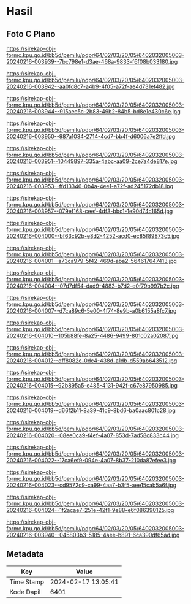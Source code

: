 # Hasil

## Foto C Plano

https://sirekap-obj-formc.kpu.go.id/bb5d/pemilu/pdpr/64/02/03/20/05/6402032005003-20240216-003939--7bc798e1-d3ae-468a-9833-f6f08b033180.jpg

https://sirekap-obj-formc.kpu.go.id/bb5d/pemilu/pdpr/64/02/03/20/05/6402032005003-20240216-003942--aa0fd8c7-a4b9-4f05-a72f-ae4d731ef482.jpg

https://sirekap-obj-formc.kpu.go.id/bb5d/pemilu/pdpr/64/02/03/20/05/6402032005003-20240216-003944--915aee5c-2b83-49b2-84b5-bd8e1e430c6e.jpg

https://sirekap-obj-formc.kpu.go.id/bb5d/pemilu/pdpr/64/02/03/20/05/6402032005003-20240216-003950--987a1034-2714-4cd7-bb4f-d6006a7e2ffd.jpg

https://sirekap-obj-formc.kpu.go.id/bb5d/pemilu/pdpr/64/02/03/20/05/6402032005003-20240216-003951--10449897-335a-4abc-aa09-2ce7a4de817e.jpg

https://sirekap-obj-formc.kpu.go.id/bb5d/pemilu/pdpr/64/02/03/20/05/6402032005003-20240216-003953--ffd13346-0b4a-4ee1-a72f-ad245172db18.jpg

https://sirekap-obj-formc.kpu.go.id/bb5d/pemilu/pdpr/64/02/03/20/05/6402032005003-20240216-003957--079ef168-ceef-4df3-bbc1-1e90d74c165d.jpg

https://sirekap-obj-formc.kpu.go.id/bb5d/pemilu/pdpr/64/02/03/20/05/6402032005003-20240216-004000--bf63c92b-e8d2-4252-acd0-ec85f89873c5.jpg

https://sirekap-obj-formc.kpu.go.id/bb5d/pemilu/pdpr/64/02/03/20/05/6402032005003-20240216-004001--a73ca979-5f42-469d-aba2-564617647413.jpg

https://sirekap-obj-formc.kpu.go.id/bb5d/pemilu/pdpr/64/02/03/20/05/6402032005003-20240216-004004--07d7df54-dad9-4883-b7d2-e0f79b997b2c.jpg

https://sirekap-obj-formc.kpu.go.id/bb5d/pemilu/pdpr/64/02/03/20/05/6402032005003-20240216-004007--d7ca89c6-5e00-4f74-8e9b-a0b6155a8fc7.jpg

https://sirekap-obj-formc.kpu.go.id/bb5d/pemilu/pdpr/64/02/03/20/05/6402032005003-20240216-004010--105b88fe-8a25-4486-9499-801c02a02087.jpg

https://sirekap-obj-formc.kpu.go.id/bb5d/pemilu/pdpr/64/02/03/20/05/6402032005003-20240216-004012--dff8082c-0dc4-438d-a1db-d559ab643512.jpg

https://sirekap-obj-formc.kpu.go.id/bb5d/pemilu/pdpr/64/02/03/20/05/6402032005003-20240216-004015--92b895a5-e485-4131-942f-c67e87950985.jpg

https://sirekap-obj-formc.kpu.go.id/bb5d/pemilu/pdpr/64/02/03/20/05/6402032005003-20240216-004019--d66f2b11-8a39-41c9-8bd6-ba0aac801c28.jpg

https://sirekap-obj-formc.kpu.go.id/bb5d/pemilu/pdpr/64/02/03/20/05/6402032005003-20240216-004020--08ee0ca9-f4ef-4a07-853d-7ad58c833c44.jpg

https://sirekap-obj-formc.kpu.go.id/bb5d/pemilu/pdpr/64/02/03/20/05/6402032005003-20240216-004022--17ca6ef9-094e-4a07-8b37-210da87efee3.jpg

https://sirekap-obj-formc.kpu.go.id/bb5d/pemilu/pdpr/64/02/03/20/05/6402032005003-20240216-004023--cd9572c9-ca99-4aa7-b3f5-aee15cab5a6f.jpg

https://sirekap-obj-formc.kpu.go.id/bb5d/pemilu/pdpr/64/02/03/20/05/6402032005003-20240216-004024--1f2acae7-251e-42f1-9e88-e6f086390125.jpg

https://sirekap-obj-formc.kpu.go.id/bb5d/pemilu/pdpr/64/02/03/20/05/6402032005003-20240216-003940--045803b3-5185-4aee-b891-6ca390df65ad.jpg


## Metadata

| Key        | Value               |
| ---------- | ------------------- |
| Time Stamp | 2024-02-17 13:05:41 |
| Kode Dapil | 6401                |



